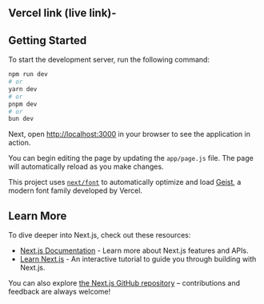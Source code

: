 
## Vercel link (live link)-

## Getting Started

To start the development server, run the following command:

```bash
npm run dev
# or
yarn dev
# or
pnpm dev
# or
bun dev
```

Next, open [http://localhost:3000](http://localhost:3000) in your browser to see the application in action.

You can begin editing the page by updating the `app/page.js` file. The page will automatically reload as you make changes.

This project uses [`next/font`](https://nextjs.org/docs/app/building-your-application/optimizing/fonts) to automatically optimize and load [Geist](https://vercel.com/font), a modern font family developed by Vercel.

## Learn More

To dive deeper into Next.js, check out these resources:

- [Next.js Documentation](https://nextjs.org/docs) - Learn more about Next.js features and APIs.
- [Learn Next.js](https://nextjs.org/learn) - An interactive tutorial to guide you through building with Next.js.

You can also explore [the Next.js GitHub repository](https://github.com/vercel/next.js) – contributions and feedback are always welcome!




